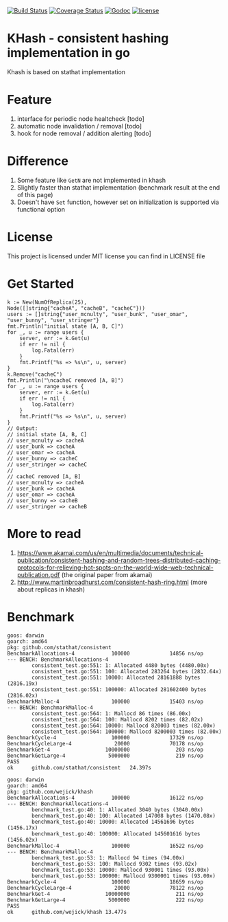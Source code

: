 [![Build Status](https://travis-ci.org/wejick/khash.svg?branch=master)](https://travis-ci.org/wejick/khash) [![Coverage Status](https://coveralls.io/repos/github/wejick/khash/badge.svg?branch=master)](https://coveralls.io/github/wejick/khash?branch=master)
[![Godoc](http://img.shields.io/badge/godoc-reference-blue.svg?style=flat)](https://godoc.org/github.com/wejick/khash)
[![license](http://img.shields.io/badge/license-MIT-red.svg?style=flat)](https://github.com/wejick/khash/blob/master/LICENSE)

# KHash - consistent hashing implementation in go

Khash is based on stathat implementation

# Feature
1. interface for periodic node healtcheck               [todo]
1. automatic node invalidation / removal                [todo]
1. hook for node removal / addition alerting            [todo]

# Difference
1. Some feature like `GetN` are not implemented in khash
1. Slightly faster than stathat implementation (benchmark result at the end of this page)
1. Doesn't have `Set` function, however set on initialization is supported via functional option

# License
This project is licensed under MIT license you can find in LICENSE file

# Get Started
```golang
k := New(NumOfReplica(25),
Node([]string{"cacheA", "cacheB", "cacheC"}))
users := []string{"user_mcnulty", "user_bunk", "user_omar", "user_bunny", "user_stringer"}
fmt.Println("initial state [A, B, C]")
for _, u := range users {
	server, err := k.Get(u)
	if err != nil {
		log.Fatal(err)
	}
	fmt.Printf("%s => %s\n", u, server)
}
k.Remove("cacheC")
fmt.Println("\ncacheC removed [A, B]")
for _, u := range users {
	server, err := k.Get(u)
	if err != nil {
		log.Fatal(err)
	}
	fmt.Printf("%s => %s\n", u, server)
}
// Output:
// initial state [A, B, C]
// user_mcnulty => cacheA
// user_bunk => cacheA
// user_omar => cacheA
// user_bunny => cacheC
// user_stringer => cacheC
//
// cacheC removed [A, B]
// user_mcnulty => cacheA
// user_bunk => cacheA
// user_omar => cacheA
// user_bunny => cacheB
// user_stringer => cacheB

```

# More to read
1. https://www.akamai.com/us/en/multimedia/documents/technical-publication/consistent-hashing-and-random-trees-distributed-caching-protocols-for-relieving-hot-spots-on-the-world-wide-web-technical-publication.pdf (the original paper from akamai)
1. http://www.martinbroadhurst.com/consistent-hash-ring.html (more about replicas in khash)

# Benchmark

```
goos: darwin
goarch: amd64
pkg: github.com/stathat/consistent
BenchmarkAllocations-4            100000             14856 ns/op
--- BENCH: BenchmarkAllocations-4
        consistent_test.go:551: 1: Allocated 4480 bytes (4480.00x)
        consistent_test.go:551: 100: Allocated 283264 bytes (2832.64x)
        consistent_test.go:551: 10000: Allocated 28161888 bytes (2816.19x)
        consistent_test.go:551: 100000: Allocated 281602400 bytes (2816.02x)
BenchmarkMalloc-4                 100000             15403 ns/op
--- BENCH: BenchmarkMalloc-4
        consistent_test.go:564: 1: Mallocd 86 times (86.00x)
        consistent_test.go:564: 100: Mallocd 8202 times (82.02x)
        consistent_test.go:564: 10000: Mallocd 820003 times (82.00x)
        consistent_test.go:564: 100000: Mallocd 8200003 times (82.00x)
BenchmarkCycle-4                  100000             17329 ns/op
BenchmarkCycleLarge-4              20000             70178 ns/op
BenchmarkGet-4                  10000000               203 ns/op
BenchmarkGetLarge-4              5000000               219 ns/op
PASS
ok      github.com/stathat/consistent   24.397s

goos: darwin
goarch: amd64
pkg: github.com/wejick/khash
BenchmarkAllocations-4            100000             16122 ns/op
--- BENCH: BenchmarkAllocations-4
        benchmark_test.go:40: 1: Allocated 3040 bytes (3040.00x)
        benchmark_test.go:40: 100: Allocated 147008 bytes (1470.08x)
        benchmark_test.go:40: 10000: Allocated 14561696 bytes (1456.17x)
        benchmark_test.go:40: 100000: Allocated 145601616 bytes (1456.02x)
BenchmarkMalloc-4                 100000             16522 ns/op
--- BENCH: BenchmarkMalloc-4
        benchmark_test.go:53: 1: Mallocd 94 times (94.00x)
        benchmark_test.go:53: 100: Mallocd 9302 times (93.02x)
        benchmark_test.go:53: 10000: Mallocd 930001 times (93.00x)
        benchmark_test.go:53: 100000: Mallocd 9300001 times (93.00x)
BenchmarkCycle-4                  100000             18659 ns/op
BenchmarkCycleLarge-4              20000             78122 ns/op
BenchmarkGet-4                  10000000               211 ns/op
BenchmarkGetLarge-4              5000000               222 ns/op
PASS
ok      github.com/wejick/khash 13.477s
```